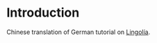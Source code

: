 # Introduction
Chinese translation of German tutorial on [Lingolía](https://deutsch.lingolia.com/en/).

